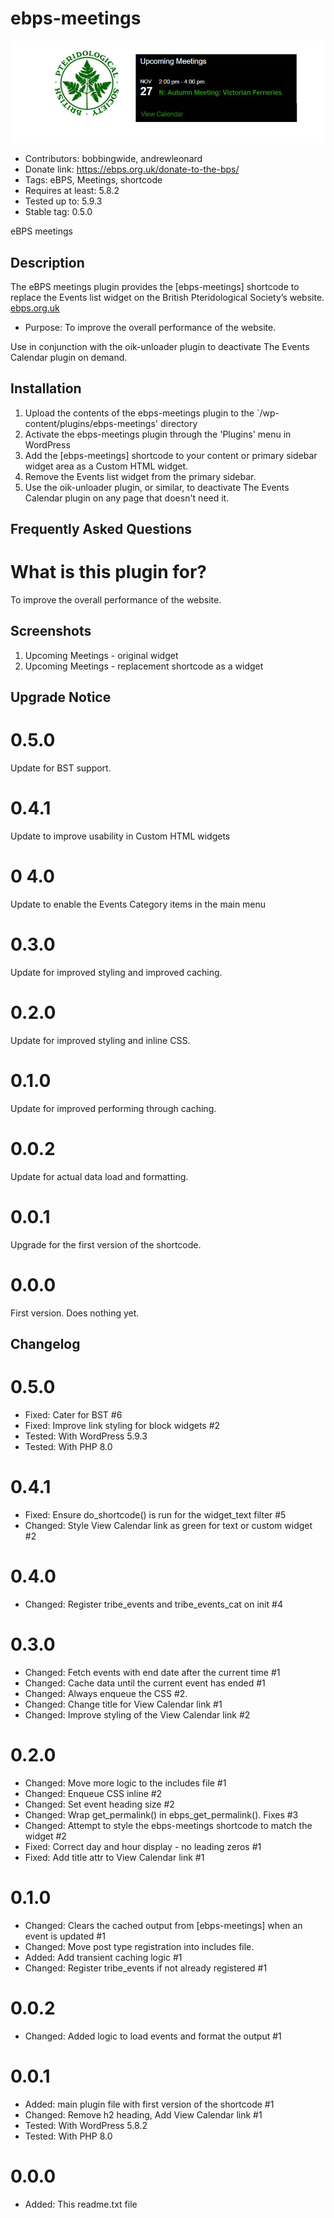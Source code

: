 # ebps-meetings  
![banner](assets/ebps-meetings-banner-772x250.jpg)
* Contributors: bobbingwide, andrewleonard
* Donate link: https://ebps.org.uk/donate-to-the-bps/
* Tags: eBPS, Meetings, shortcode
* Requires at least: 5.8.2
* Tested up to: 5.9.3
* Stable tag: 0.5.0

eBPS meetings

## Description 
The eBPS meetings plugin provides the [ebps-meetings] shortcode to replace the Events list widget
on the British Pteridological Society’s website. [ebps.org.uk](https://ebps.org.uk)

* Purpose: To improve the overall performance of the website.

Use in conjunction with the oik-unloader plugin to deactivate The Events Calendar plugin on demand.


## Installation 
1. Upload the contents of the ebps-meetings plugin to the `/wp-content/plugins/ebps-meetings' directory
1. Activate the ebps-meetings plugin through the 'Plugins' menu in WordPress
1. Add the [ebps-meetings] shortcode to your content or primary sidebar widget area as a Custom HTML widget.
1. Remove the Events list widget from the primary sidebar.
1. Use the oik-unloader plugin, or similar, to deactivate The Events Calendar plugin on any page that doesn't need it.


## Frequently Asked Questions 

# What is this plugin for? 

To improve the overall performance of the website.


## Screenshots 
1. Upcoming Meetings - original widget
2. Upcoming Meetings - replacement shortcode as a widget

## Upgrade Notice 
# 0.5.0 
Update for BST support.

# 0.4.1 
Update to improve usability in Custom HTML widgets

# 0 4.0 
Update to enable the Events Category items in the main menu

# 0.3.0 
Update for improved styling and improved caching.

# 0.2.0 
Update for improved styling and inline CSS.

# 0.1.0 
Update for improved performing through caching.

# 0.0.2 
Update for actual data load and formatting.

# 0.0.1 
Upgrade for the first version of the shortcode.

# 0.0.0 
First version. Does nothing yet.

## Changelog 
# 0.5.0 
* Fixed: Cater for BST #6
* Fixed: Improve link styling for block widgets #2
* Tested: With WordPress 5.9.3
* Tested: With PHP 8.0

# 0.4.1 
* Fixed: Ensure do_shortcode() is run for the widget_text filter #5
* Changed: Style View Calendar link as green for text or custom widget #2

# 0.4.0 
* Changed: Register tribe_events and tribe_events_cat on init #4

# 0.3.0 
* Changed: Fetch events with end date after the current time #1
* Changed: Cache data until the current event has ended #1
* Changed: Always enqueue the CSS #2.
* Changed: Change title for View Calendar link #1
* Changed: Improve styling of the View Calendar link #2

# 0.2.0 
* Changed: Move more logic to the includes file #1
* Changed: Enqueue CSS inline #2
* Changed: Set event heading size #2
* Changed: Wrap get_permalink() in ebps_get_permalink(). Fixes #3
* Changed: Attempt to style the ebps-meetings shortcode to match the widget #2
* Fixed: Correct day and hour display - no leading zeros #1
* Fixed: Add title attr to View Calendar link #1

# 0.1.0 
* Changed: Clears the cached output from [ebps-meetings] when an event is updated #1
* Changed: Move post type registration into includes file.
* Added: Add transient caching logic #1
* Changed: Register tribe_events if not already registered #1

# 0.0.2 
* Changed: Added logic to load events and format the output #1

# 0.0.1 
* Added: main plugin file with first version of the shortcode #1
* Changed: Remove h2 heading, Add View Calendar link #1
* Tested: With WordPress 5.8.2
* Tested: With PHP 8.0

# 0.0.0 
* Added: This readme.txt file
